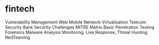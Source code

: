 # fintech
  Vulnerability Management
  Web
  Mobile
  Network
  Virtualization
  Telecom Security
  Bank Security Challenges
  MITRE Matrix
  Basic Penetration Testing
  Forensics
  Malware Analysis
  Monitoring, Live Response, Threat Hunting
  RedTeaming
